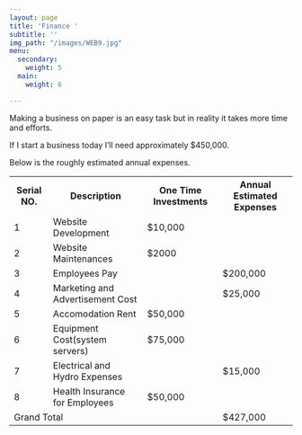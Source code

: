 ```yaml
---
layout: page
title: 'Finance '
subtitle: ''
img_path: "/images/WEB9.jpg"
menu:
  secondary:
    weight: 5
  main:
    weight: 6

---
```

Making a business on paper is an easy task but in reality it takes more time and efforts.

If I start a business today I’ll need approximately $450,000.

Below is the roughly estimated annual expenses.

<table>

<tr>

<th> Serial NO. </th>

<th>Description </th>

<th> One Time Investments </th>

<th>Annual Estimated Expenses </th>

</tr>

<tr>

<td>1</td>

<td>Website Development </td>

<td>$10,000 </td>

<td> </td>

</tr>

<tr>

<td>2</td>

<td>Website Maintenances</td>

</td></td>

<td>$2000</td>

</tr>

<tr>

<td>3</td>

<td>Employees Pay </td>

<td></td>

<td>$200,000</td>

</tr>

<tr>

<td>4</td>

<td>Marketing and Advertisement Cost </td>

<td></td>

<td>$25,000</td>

</tr>

<tr>

<td>5</td>

<td>Accomodation Rent </td>

<td>$50,000</td>

<td> </td>

</tr>

<tr>

<td>6</td>

<td>Equipment Cost(system servers)</td>

<td>$75,000</td>

<td></td>

</tr>

<tr>

<td>7</td>

<td>Electrical and Hydro Expenses </td>

<td></td>

<td>$15,000</td>

</tr>

<tr>

<td>8</td>

<td>Health Insurance for Employees </td>

<td>$50,000</td>

</tr>

<tr>

<td colspan="3">Grand Total</td>

<td> $427,000 </td>

</tr>

</table>